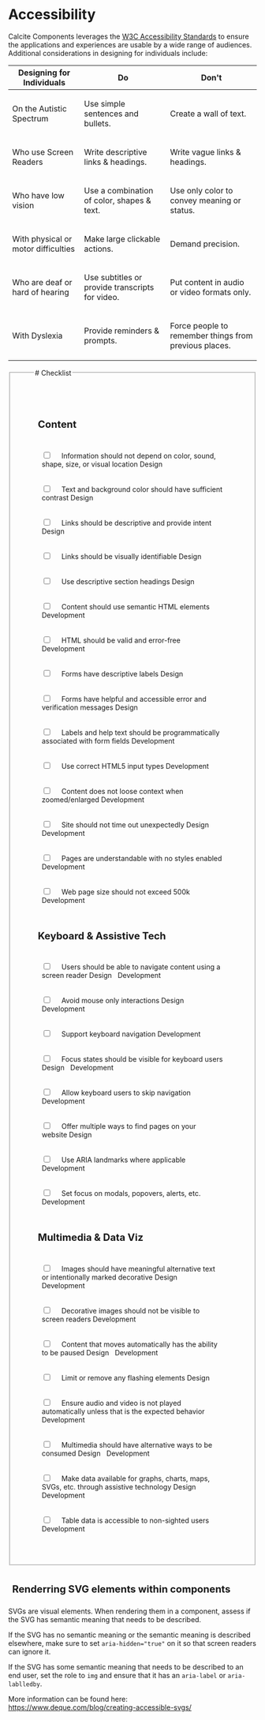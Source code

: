 <style>
    .check-div {
        padding: 1rem;
    }
    .check-div > label {
        margin-left: 1rem;
    }
    fieldset {
        padding: 3rem;
    }
    h2 {
        font-size: 1.25rem;
        padding: 0.5rem;
    }
    calcite-chip {
        margin-right: 0.5rem;
    }
</style>

# Accessibility

Calcite Components leverages the [W3C Accessibility Standards](https://www.w3.org/WAI/standards-guidelines) to ensure the applications and experiences are usable by a wide range of audiences. Additional considerations in designing for individuals include:

| Designing for Individuals                  | Do                                                                                                                                                                               | Don't                                                                                                                                                                                  |
| ------------------------------------------ | -------------------------------------------------------------------------------------------------------------------------------------------------------------------------------- | -------------------------------------------------------------------------------------------------------------------------------------------------------------------------------------- |
| On the Autistic Spectrum                   | <p>Use simple sentences and bullets.</p> <img src="https://user-images.githubusercontent.com/5023024/173696318-e39483e1-6a78-4318-8fb0-4b2599b288e2.svg" alt="" />               | <p>Create a wall of text.</p> <img src="https://user-images.githubusercontent.com/5023024/173696337-6d2eff4d-e9be-4537-9418-f99beb2e0294.svg" alt="" />                                |
| Who use Screen Readers                     | <p>Write descriptive links & headings.</p> <img src="https://user-images.githubusercontent.com/5023024/173841832-cd01b9cb-23e7-4770-8e39-74d9562002b0.svg" alt="" />             | <p>Write vague links & headings.</p> <img src="https://user-images.githubusercontent.com/5023024/173696336-6eafc9dc-c55e-4e3f-9e08-0df30d13e50e.svg" alt="" />                         |
| <p>Who have low vision</p>                 | <p>Use a combination of color, shapes & text.</p> <img src="https://user-images.githubusercontent.com/5023024/173696330-9c3ea753-9aec-4768-bb34-4b8eea233442.svg" alt="" />      | <p>Use only color to convey meaning or status.</p> <img src="https://user-images.githubusercontent.com/5023024/173696322-e5fb7e87-a026-4cb9-97d7-4ce5fde58b5e.svg" alt="" />           |
| <p>With physical or motor difficulties</p> | <p>Make large clickable actions.</p> <img src="https://user-images.githubusercontent.com/5023024/173696323-11baf649-ec6d-499a-8e8a-cb1ffa74fc63.svg" alt="" />                   | <p>Demand precision.</p> <img src="https://user-images.githubusercontent.com/5023024/173696324-ca314eff-44a6-4327-ab2e-5d2ec215b1b8.svg" alt="" />                                     |
| <p>Who are deaf or hard of hearing</p>     | <p>Use subtitles or provide transcripts for video.</p> <img src="https://user-images.githubusercontent.com/5023024/173696320-c06c6999-2397-4390-a1f1-e4929510de90.svg" alt="" /> | <p>Put content in audio or video formats only.</p> <img src="https://user-images.githubusercontent.com/5023024/173696314-00c0911d-0acc-473d-a527-65b61f0d2101.svg" alt="" />           |
| <p>With Dyslexia</p>                       | <p>Provide reminders & prompts.</p> <img src="https://user-images.githubusercontent.com/5023024/173696328-767d2cc3-2635-449b-9159-1cea1dcdcc14.svg" alt="" />                    | <p>Force people to remember things from previous places.</p> <img src="https://user-images.githubusercontent.com/5023024/173696321-6655f279-71c0-4a8d-836f-5f429721e64a.svg" alt="" /> |

<fieldset>
    <legend># Checklist</legend>

## Content

<div class="check-div">
    <input type="checkbox" name="1" id="1">
    <label for="1">Information should not depend on color, sound, shape, size, or visual location
    <calcite-chip appearance="solid" icon="palette" scale="s">Design</calcite-chip>
    </label>
</div>
<div class="check-div">
    <input type="checkbox" name="2" id="2">
    <label for="2">Text and background color should have sufficient contrast
    <calcite-chip appearance="solid" icon="palette" scale="s">Design</calcite-chip>
    </label>
</div>
<div class="check-div">
    <input type="checkbox" name="3" id="3">
    <label for="3">Links should be descriptive and provide intent
    <calcite-chip appearance="solid" icon="palette" scale="s">Design</calcite-chip>
    </label>
</div>
<div class="check-div">
    <input type="checkbox" name="4" id="4">
    <label for="4">Links should be visually identifiable
    <calcite-chip appearance="solid" icon="palette" scale="s">Design</calcite-chip>
    </label>
</div>
<div class="check-div">
    <input type="checkbox" name="5" id="5">
    <label for="5">Use descriptive section headings
    <calcite-chip appearance="solid" icon="palette" scale="s">Design</calcite-chip>
    </label>
</div>
<div class="check-div">
    <input type="checkbox" name="6" id="6">
    <label for="6">Content should use semantic HTML elements
    <calcite-chip appearance="solid" kind="neutral" icon="code" scale="s">Development</calcite-chip>
    </label>
</div>
<div class="check-div">
    <input type="checkbox" name="7" id="7">
    <label for="7">HTML should be valid and error-free
    <calcite-chip appearance="solid" kind="neutral" icon="code" scale="s">Development</calcite-chip>
    </label>
</div>
<div class="check-div">
    <input type="checkbox" name="8" id="8">
    <label for="8">Forms have descriptive labels
    <calcite-chip appearance="solid" icon="palette" scale="s">Design</calcite-chip>
    </label>
</div>
<div class="check-div">
    <input type="checkbox" name="9" id="9">
    <label for="9">Forms have helpful and accessible error and verification messages
    <calcite-chip appearance="solid" icon="palette" scale="s">Design</calcite-chip>
    </label>
</div>
<div class="check-div">
    <input type="checkbox" name="10" id="10">
    <label for="10">Labels and help text should be programmatically associated with form fields
    <calcite-chip appearance="solid" kind="neutral" icon="code" scale="s">Development</calcite-chip>
    </label>
</div>
<div class="check-div">
    <input type="checkbox" name="11" id="11">
    <label for="11">Use correct HTML5 input types
    <calcite-chip appearance="solid" kind="neutral" icon="code" scale="s">Development</calcite-chip>
    </label>
</div>
<div class="check-div">
    <input type="checkbox" name="12" id="12">
    <label for="12">Content does not loose context when zoomed/enlarged
    <calcite-chip appearance="solid" kind="neutral" icon="code" scale="s">Development</calcite-chip>
    </label>
</div>
<div class="check-div">
    <input type="checkbox" name="13" id="13">
    <label for="13">Site should not time out unexpectedly
    <calcite-chip appearance="solid" icon="palette" scale="s">Design</calcite-chip>
    <calcite-chip appearance="solid" kind="neutral" icon="code" scale="s">Development</calcite-chip>
    </label>
</div>
<div class="check-div">
    <input type="checkbox" name="14" id="14">
    <label for="14">Pages are understandable with no styles enabled
    <calcite-chip appearance="solid" kind="neutral" icon="code" scale="s">Development</calcite-chip>
    </label>
</div>
<div class="check-div">
    <input type="checkbox" name="15" id="15">
    <label for="15">Web page size should not exceed 500k
    <calcite-chip appearance="solid" kind="neutral" icon="code" scale="s">Development</calcite-chip>
    </label>
</div>

## Keyboard & Assistive Tech

<div class="check-div">
    <input type="checkbox" name="16" id="16">
    <label for="16">Users should be able to navigate content using a screen reader
    <calcite-chip appearance="solid" icon="palette" scale="s">Design</calcite-chip>
    <calcite-chip appearance="solid" kind="neutral" icon="code" scale="s">Development</calcite-chip>
    </label>
</div>
<div class="check-div">
    <input type="checkbox" name="17" id="17">
    <label for="17">Avoid mouse only interactions
    <calcite-chip appearance="solid" icon="palette" scale="s">Design</calcite-chip>
    <calcite-chip appearance="solid" kind="neutral" icon="code" scale="s">Development</calcite-chip>
    </label>
</div>
<div class="check-div">
    <input type="checkbox" name="18" id="18">
    <label for="18">Support keyboard navigation
    <calcite-chip appearance="solid" kind="neutral" icon="code" scale="s">Development</calcite-chip>
    </label>
</div>
<div class="check-div">
    <input type="checkbox" name="19" id="19">
    <label for="19">Focus states should be visible for keyboard users
    <calcite-chip appearance="solid" icon="palette" scale="s">Design</calcite-chip>
    <calcite-chip appearance="solid" kind="neutral" icon="code" scale="s">Development</calcite-chip>
    </label>
</div>
<div class="check-div">
    <input type="checkbox" name="20" id="20">
    <label for="20">Allow keyboard users to skip navigation
    <calcite-chip appearance="solid" kind="neutral" icon="code" scale="s">Development</calcite-chip>
    </label>
</div>
<div class="check-div">
    <input type="checkbox" name="21" id="21">
    <label for="21">Offer multiple ways to find pages on your website
    <calcite-chip appearance="solid" icon="palette" scale="s">Design</calcite-chip>
    </label>
</div>
<div class="check-div">
    <input type="checkbox" name="22" id="22">
    <label for="22">Use ARIA landmarks where applicable
    <calcite-chip appearance="solid" kind="neutral" icon="code" scale="s">Development</calcite-chip>
    </label>
</div>
<div class="check-div">
    <input type="checkbox" name="23" id="23">
    <label for="23">Set focus on modals, popovers, alerts, etc.
    <calcite-chip appearance="solid" kind="neutral" icon="code" scale="s">Development</calcite-chip>
    </label>
</div>

## Multimedia & Data Viz

<div class="check-div">
    <input type="checkbox" name="25" id="25">
    <label for="25">Images should have meaningful alternative text or intentionally marked decorative
    <calcite-chip appearance="solid" icon="palette" scale="s">Design</calcite-chip>
    <calcite-chip appearance="solid" kind="neutral" icon="code" scale="s">Development</calcite-chip>
    </label>
</div>
<div class="check-div">
    <input type="checkbox" name="26" id="26">
    <label for="26">Decorative images should not be visible to screen readers
    <calcite-chip appearance="solid" kind="neutral" icon="code" scale="s">Development</calcite-chip>
    </label>
</div>
<div class="check-div">
    <input type="checkbox" name="27" id="27">
    <label for="27">Content that moves automatically has the ability to be paused
    <calcite-chip appearance="solid" icon="palette" scale="s">Design</calcite-chip>
    <calcite-chip appearance="solid" kind="neutral" icon="code" scale="s">Development</calcite-chip>
    </label>
</div>
<div class="check-div">
    <input type="checkbox" name="28" id="28">
    <label for="28">Limit or remove any flashing elements
    <calcite-chip appearance="solid" icon="palette" scale="s">Design</calcite-chip>
    </label>
</div>
<div class="check-div">
    <input type="checkbox" name="29" id="29">
    <label for="29">Ensure audio and video is not played automatically unless that is the expected behavior
    <calcite-chip appearance="solid" kind="neutral" icon="code" scale="s">Development</calcite-chip>
    </label>
</div>
<div class="check-div">
    <input type="checkbox" name="30" id="30">
    <label for="30">Multimedia should have alternative ways to be consumed
    <calcite-chip appearance="solid" icon="palette" scale="s">Design</calcite-chip>
    <calcite-chip appearance="solid" kind="neutral" icon="code" scale="s">Development</calcite-chip>
    </label>
</div>
<div class="check-div">
    <input type="checkbox" name="31" id="31">
    <label for="31">Make data available for graphs, charts, maps, SVGs, etc. through assistive technology
    <calcite-chip appearance="solid" icon="palette" scale="s">Design</calcite-chip>
    <calcite-chip appearance="solid" kind="neutral" icon="code" scale="s">Development</calcite-chip>
    </label>
</div>
<div class="check-div">
    <input type="checkbox" name="32" id="32">
    <label for="32">Table data is accessible to non-sighted users
    <calcite-chip appearance="solid" kind="neutral" icon="code" scale="s">Development</calcite-chip>
    </label>
</div>

</fieldset>

## Renderring SVG elements within components

SVGs are visual elements. When rendering them in a component, assess if the SVG has semantic meaning that needs to be described.

If the SVG has no semantic meaning or the semantic meaning is described elsewhere, make sure to set `aria-hidden="true"` on it so that screen readers can ignore it.

If the SVG has some semantic meaning that needs to be described to an end user, set the role to `img` and ensure that it has an `aria-label` or `aria-lablledby`.

More information can be found here: <https://www.deque.com/blog/creating-accessible-svgs/>
